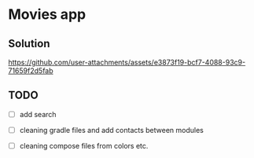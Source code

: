 # Movies app
## Solution
https://github.com/user-attachments/assets/e3873f19-bcf7-4088-93c9-71659f2d5fab

## TODO
- [ ] add search
- [ ] cleaning gradle files and add contacts between modules
- [ ] cleaning compose files from colors etc.

